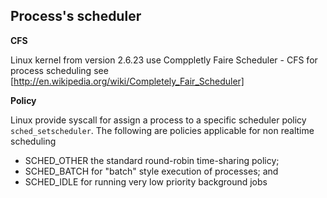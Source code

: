## Process's scheduler

**CFS**

Linux kernel from version 2.6.23 use Comppletly Faire Scheduler - CFS for process scheduling see [http://en.wikipedia.org/wiki/Completely_Fair_Scheduler]

**Policy**

Linux provide syscall for assign a process to a specific scheduler policy `sched_setscheduler`. The following are policies applicable for non realtime scheduling

* SCHED_OTHER   the standard round-robin time-sharing policy;
* SCHED_BATCH   for "batch" style execution of processes; and
* SCHED_IDLE    for running very low priority background jobs

